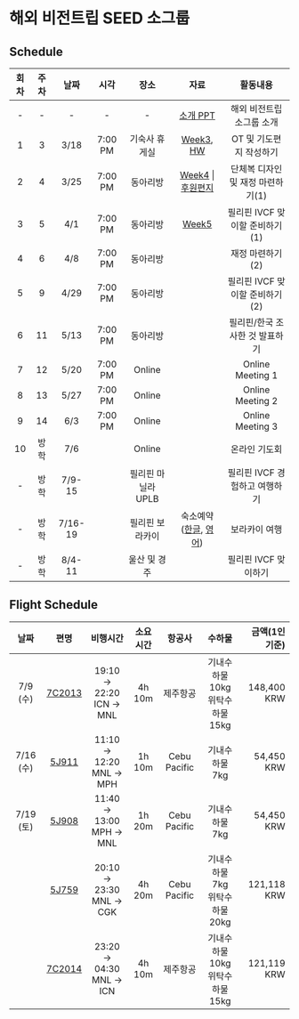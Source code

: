 # 해외 비전트립 SEED 소그룹


## Schedule

|회차|주차|날짜|시각|장소|자료|활동내용|
|:---:|:---:|:---:|:---:|:---:|:---:|:---:|
|-|-|-|-|-|[소개 PPT](https://nbviewer.org/github/51SB-ANTIMONY/2025-1_UNISTIVF-SEED/blob/main/PPT/0_Introduction.pdf)|해외 비전트립 소그룹 소개|
|1|3|3/18|7:00 PM|기숙사 휴게실|[Week3](https://nbviewer.org/github/51SB-ANTIMONY/2025-1_UNISTIVF-SEED/blob/main/PPT/week3_OT%2C%20%EA%B8%B0%EB%8F%84%ED%8E%B8%EC%A7%80%20%EB%B0%8F%20%ED%9A%8C%EC%9D%98_20250318.pdf), [HW](https://nbviewer.org/github/51SB-ANTIMONY/2025-1_UNISTIVF-SEED/blob/0efa8373b1dfa40cde06be78f12b7f92eaf7f377/HW/HW_%ED%95%84%EB%A6%AC%ED%95%80%EA%B3%BC%20%ED%95%9C%EA%B5%AD%20%EC%A1%B0%EC%82%AC%ED%95%98%EA%B8%B0.pdf)|OT 및 기도편지 작성하기
|2|4|3/25|7:00 PM|동아리방|[Week4](https://nbviewer.org/github/51SB-ANTIMONY/2025-1_UNISTIVF-SEED/blob/main/PPT/week4_%EC%9E%AC%EC%A0%95%20%EC%A4%80%EB%B9%84%ED%95%98%EA%B8%B0%281%29_20250325.pdf) \| [후원편지](https://nbviewer.org/github/51SB-ANTIMONY/2025-1_UNISTIVF-SEED/blob/main/Letter/%ED%9B%84%EC%9B%90%EC%9A%94%EC%B2%AD%20%ED%8E%B8%EC%A7%80.pdf)|단체복 디자인 및 재정 마련하기(1)|
|3|5|4/1|7:00 PM|동아리방|[Week5](https://nbviewer.org/github/51SB-ANTIMONY/2025-1_UNISTIVF-SEED/blob/2753149b3c194bd449352e25e68333d4ee7cfd20/PPT/week5_%ED%95%84%EB%A6%AC%ED%95%80%20%EC%B9%9C%EA%B5%AC%EB%93%A4%20%EB%A7%9E%EC%9D%B4%ED%95%A0%20%EC%A4%80%EB%B9%84%ED%95%98%EA%B8%B0_20250401.pdf)|필리핀 IVCF 맞이할 준비하기(1)|
|4|6|4/8|7:00 PM|동아리방||재정 마련하기(2)|
|5|9|4/29|7:00 PM|동아리방||필리핀 IVCF 맞이할 준비하기(2)|
|6|11|5/13|7:00 PM|동아리방||필리핀/한국 조사한 것 발표하기|
|7|12|5/20|7:00 PM|Online||Online Meeting 1|
|8|13|5/27|7:00 PM|Online||Online Meeting 2|
|9|14|6/3|7:00 PM|Online||Online Meeting 3|
|10|방학|7/6||Online||온라인 기도회|
|-|방학|7/9-15||필리핀 마닐라 UPLB||필리핀 IVCF 경험하고 여행하기|
|-|방학|7/16-19||필리핀 보라카이|숙소예약([한글](https://nbviewer.org/github/51SB-ANTIMONY/2025-1_UNISTIVF-SEED/blob/main/Itinerary/%EC%88%99%EC%86%8C_Korean.pdf), [영어](https://nbviewer.org/github/51SB-ANTIMONY/2025-1_UNISTIVF-SEED/blob/89dee639ecd95cd636d6b6328d8729472d78ee1c/Itinerary/%EC%88%99%EC%86%8C_English.pdf))|보라카이 여행|
|-|방학|8/4-11||울산 및 경주||필리핀 IVCF 맞이하기|

## Flight Schedule
|날짜|편명|비행시간|소요시간|항공사|수하물|금액(1인 기준)|
|:---:|:---:|:---:|:---:|:---:|:---:|---:|
|7/9 (수)|[7C2013](https://nbviewer.org/github/51SB-ANTIMONY/2025-1_UNISTIVF-SEED/blob/main/Itinerary/0709_ICN-MNL.pdf)|19:10 -> 22:20</br>ICN -> MNL|4h 10m|제주항공|기내수하물 10kg</br>위탁수하물 15kg|148,400 KRW|
|7/16 (수)|[5J911](https://nbviewer.org/github/51SB-ANTIMONY/2025-1_UNISTIVF-SEED/blob/main/Itinerary/0716_MNL-MPH-MNL.pdf)|11:10 -> 12:20</br>MNL -> MPH|1h 10m|Cebu Pacific|기내수하물 7kg|54,450 KRW|
|7/19 (토)|[5J908](https://nbviewer.org/github/51SB-ANTIMONY/2025-1_UNISTIVF-SEED/blob/main/Itinerary/0716_MNL-MPH-MNL.pdf)|11:40 -> 13:00</br>MPH -> MNL|1h 20m|Cebu Pacific|기내수하물 7kg|54,450 KRW|
||[5J759](https://nbviewer.org/github/51SB-ANTIMONY/2025-1_UNISTIVF-SEED/blob/main/Itinerary/0719_MNL-CGK.pdf)|20:10 -> 23:30</br>MNL -> CGK|4h 20m|Cebu Pacific|기내수하물 7kg</br>위탁수하물 20kg|121,118 KRW|
||[7C2014](https://nbviewer.org/github/51SB-ANTIMONY/2025-1_UNISTIVF-SEED/blob/main/Itinerary/0719_MNL-ICN.pdf)|23:20 -> 04:30</br>MNL -> ICN|4h 10m|제주항공|기내수하물 10kg</br>위탁수하물 15kg|121,119 KRW|
